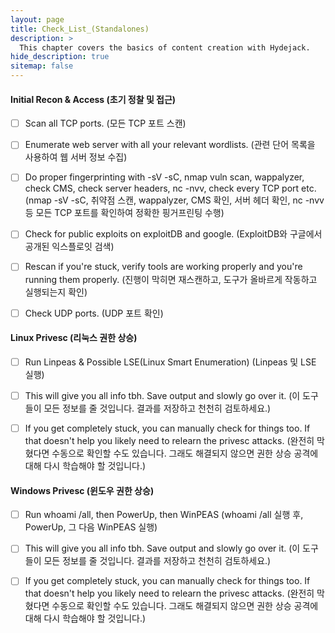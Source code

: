 ```yaml
---
layout: page
title: Check_List_(Standalones)
description: >
  This chapter covers the basics of content creation with Hydejack.
hide_description: true
sitemap: false
---
```


#### **Initial Recon & Access (초기 정찰 및 접근)**

- [ ] Scan all TCP ports. (모든 TCP 포트 스캔)

- [ ] Enumerate web server with all your relevant wordlists. (관련 단어 목록을 사용하여 웹 서버 정보 수집)

- [ ] Do proper fingerprinting with -sV -sC, nmap vuln scan, wappalyzer, check CMS, check server headers, nc -nvv, check every TCP port etc. (nmap -sV -sC, 취약점 스캔, wappalyzer, CMS 확인, 서버 헤더 확인, nc -nvv 등 모든 TCP 포트를 확인하여 정확한 핑거프린팅 수행)

- [ ] Check for public exploits on exploitDB and google. (ExploitDB와 구글에서 공개된 익스플로잇 검색)

- [ ] Rescan if you're stuck, verify tools are working properly and you're running them properly. (진행이 막히면 재스캔하고, 도구가 올바르게 작동하고 실행되는지 확인)

- [ ] Check UDP ports. (UDP 포트 확인)

#### **Linux Privesc (리눅스 권한 상승)**

- [ ] Run Linpeas & Possible LSE(Linux Smart Enumeration) (Linpeas 및 LSE 실행)

- [ ] This will give you all info tbh. Save output and slowly go over it. (이 도구들이 모든 정보를 줄 것입니다. 결과를 저장하고 천천히 검토하세요.)

- [ ] If you get completely stuck, you can manually check for things too. If that doesn't help you likely need to relearn the privesc attacks. (완전히 막혔다면 수동으로 확인할 수도 있습니다. 그래도 해결되지 않으면 권한 상승 공격에 대해 다시 학습해야 할 것입니다.)


#### **Windows Privesc (윈도우 권한 상승)**

- [ ] Run whoami /all, then PowerUp, then WinPEAS (whoami /all 실행 후, PowerUp, 그 다음 WinPEAS 실행)

- [ ] This will give you all info tbh. Save output and slowly go over it. (이 도구들이 모든 정보를 줄 것입니다. 결과를 저장하고 천천히 검토하세요.)

- [ ] If you get completely stuck, you can manually check for things too. If that doesn't help you likely need to relearn the privesc attacks. (완전히 막혔다면 수동으로 확인할 수도 있습니다. 그래도 해결되지 않으면 권한 상승 공격에 대해 다시 학습해야 할 것입니다.)

